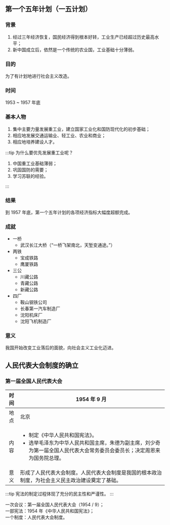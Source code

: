 ## 第一个五年计划（一五计划）

### 背景

1. 经过三年经济恢复，国民经济得到根本好转，工业生产已经超过历史最高水平；
2. 新中国成立后，依然是一个传统的农业国，工业基础十分薄弱。

### 目的

为了有计划地进行社会主义改造。

### 时间

1953 ~ 1957 年底

### 基本人物

1. 集中主要力量发展重工业，建立国家工业化和国防现代化的初步基础；
2. 相应地发展交通运输业、轻工业、农业和商业；
3. 相应地培养建设人才。

:::tip 为什么要优先发展重工业呢？

1. 中国重工业基础薄弱；
2. 巩固国防的需要；
3. 学习苏联的经验。

:::

### 结果

到 1957 年底，第一个五年计划的各项经济指标大幅度超额完成。

### 成就

- 一桥
  - 武汉长江大桥（“一桥飞架南北，天堑变通途。”）
- 两铁
  - 宝成铁路
  - 鹰厦铁路
- 三公
  - 川藏公路
  - 青藏公路
  - 新藏公路
- 四厂
  - 鞍山钢铁公司
  - 长春第一汽车制造厂
  - 沈阳机床厂
  - 沈阳飞机制造厂

### 意义

我国开始改变工业落后的面貌，向社会主义工业化迈进。

## 人民代表大会制度的确立

### 第一届全国人民代表大会

| 时间 | 1954 年 9 月                                                                                                                                                                  |
| :--: | ----------------------------------------------------------------------------------------------------------------------------------------------------------------------------- |
| 地点 | 北京                                                                                                                                                                          |
| 内容 | <ul><li>制定《中华人民共和国宪法》。</li><li>选举毛泽东为中华人民共和国主席，朱德为副主席，刘少奇为第一届全国人民代表大会常务委员会委员长；决定周恩来为国务院总理。</li></ul> |
| 意义 | 形成了人民代表大会制度。人民代表大会制度是我国的根本政治制度，为社会主义民主政治建设奠定了基础。                                                                              |

:::tip
宪法的制定过程体现了充分的民主性和严谨性。
:::

一次会议：第一届全国人民代表大会（1954 / 9）；  
一部宪法：1954 年《中华人民共和国宪法》；  
一个制度：人民代表大会制度。

